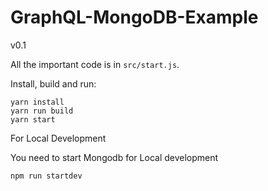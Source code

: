 # GraphQL-MongoDB-Example

v0.1

All the important code is in `src/start.js`.

Install, build and run:

```
yarn install
yarn run build
yarn start
```

For Local Development 

You need to start Mongodb for Local development 

```
npm run startdev
```

